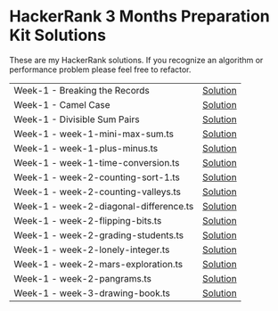 # HackerRank 3 Months Preparation Kit Solutions

These are my HackerRank solutions. If you recognize an algorithm or performance problem please feel free to refactor.

|    |    |
| ------------ | ------------ |
|  Week-1 - Breaking the Records | [Solution](https://github.com/agb/hackerrank-typescript-solutions/blob/main/week-1-breaking-the-records.ts "Solution")  |
|  Week-1 - Camel Case | [Solution](https://github.com/agb/hackerrank-typescript-solutions/blob/main/week-1-camel-case-4.ts "Solution")  |
|  Week-1 - Divisible Sum Pairs | [Solution](https://github.com/agb/hackerrank-typescript-solutions/blob/main/week-1-divisible-sum-pairs.ts "Solution")  |
|  Week-1 - week-1-mini-max-sum.ts| [Solution](https://github.com/agb/hackerrank-typescript-solutions/blob/main/week-1-mini-max-sum.ts "Solution")  |
|  Week-1 - week-1-plus-minus.ts | [Solution](https://github.com/agb/hackerrank-typescript-solutions/blob/main/week-1-plus-minus.ts "Solution")  |
|  Week-1 - week-1-time-conversion.ts | [Solution](https://github.com/agb/hackerrank-typescript-solutions/blob/main/week-1-time-conversion.ts "Solution")  |
|  Week-1 - week-2-counting-sort-1.ts | [Solution](https://github.com/agb/hackerrank-typescript-solutions/blob/main/week-2-counting-sort-1.ts "Solution")  |
|  Week-1 - week-2-counting-valleys.ts | [Solution](https://github.com/agb/hackerrank-typescript-solutions/blob/main/week-2-counting-valleys.ts "Solution")  |
|  Week-1 - week-2-diagonal-difference.ts | [Solution](https://github.com/agb/hackerrank-typescript-solutions/blob/main/week-2-diagonal-difference.ts "Solution")  |
|  Week-1 - week-2-flipping-bits.ts| [Solution](https://github.com/agb/hackerrank-typescript-solutions/blob/main/week-2-flipping-bits.ts "Solution")  |
|  Week-1 - week-2-grading-students.ts | [Solution](https://github.com/agb/hackerrank-typescript-solutions/blob/main/week-2-grading-students.ts "Solution")  |
|  Week-1 - week-2-lonely-integer.ts | [Solution](https://github.com/agb/hackerrank-typescript-solutions/blob/main/week-2-lonely-integer.ts "Solution")  |
|  Week-1 - week-2-mars-exploration.ts | [Solution](https://github.com/agb/hackerrank-typescript-solutions/blob/main/week-2-mars-exploration.ts "Solution")  |
|  Week-1 - week-2-pangrams.ts | [Solution](https://github.com/agb/hackerrank-typescript-solutions/blob/main/week-2-pangrams.ts "Solution")  |
|  Week-1 - week-3-drawing-book.ts | [Solution](https://github.com/agb/hackerrank-typescript-solutions/blob/main/week-3-drawing-book.ts"Solution")  |
